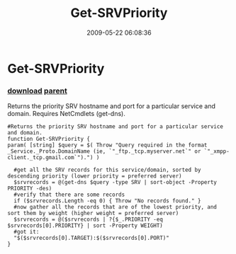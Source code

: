 ﻿---
pid:            1125
parent:         1123
children:       
poster:         Lance Robinson
title:          Get-SRVPriority
date:           2009-05-22 06:08:36
description:    Returns the priority SRV hostname and port for a particular service and domain.  Requires NetCmdlets (get-dns).
format:         posh
---

# Get-SRVPriority

### [download](1125.ps1) [parent](1123.md) 

Returns the priority SRV hostname and port for a particular service and domain.  Requires NetCmdlets (get-dns).

```posh
#Returns the priority SRV hostname and port for a particular service and domain.
function Get-SRVPriority {
param( [string] $query = $( Throw "Query required in the format _Service._Proto.DomainName (ie, `"_ftp._tcp.myserver.net`" or `"_xmpp-client._tcp.gmail.com`").") )
	
  #get all the SRV records for this service/domain, sorted by descending priority (lower priority = preferred server)
  $srvrecords = @(get-dns $query -type SRV | sort-object -Property PRIORITY -des)
  #verify that there are some records
  if ($srvrecords.Length -eq 0) { Throw "No records found." }
  #now gather all the records that are of the lowest priority, and sort them by weight (higher weight = preferred server)
  $srvrecords = @($srvrecords | ?{$_.PRIORITY -eq $srvrecords[0].PRIORITY} | sort -Property WEIGHT)
  #got it:
  "$($srvrecords[0].TARGET):$($srvrecords[0].PORT)"
}
```
